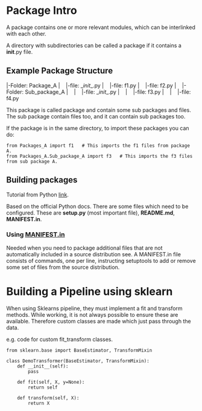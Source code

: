 
# Package Intro
A package contains one or more relevant modules, which can be interlinked with each other.

A directory with subdirectories can be called a package if it contains a __init__.py file.

## Example Package Structure 

|-Folder: Package_A
|&nbsp;&nbsp;&nbsp;&nbsp;|-file: \__init__.py
|&nbsp;&nbsp;&nbsp;&nbsp;|-file: f1.py
|&nbsp;&nbsp;&nbsp;&nbsp;|-file: f2.py
|&nbsp;&nbsp;&nbsp;&nbsp;|-Folder: Sub_package_A
|&nbsp;&nbsp;&nbsp;&nbsp;|&nbsp;&nbsp;&nbsp;&nbsp;|-file: \__init__.py
|&nbsp;&nbsp;&nbsp;&nbsp;|&nbsp;&nbsp;&nbsp;&nbsp;|-file: f3.py
|&nbsp;&nbsp;&nbsp;&nbsp;|&nbsp;&nbsp;&nbsp;&nbsp;|-file: f4.py

This package is called package and contain some sub packages and files. The sub package contain files too, and it can contain sub packages too. 

If the package is in the same directory, to import these packages you can do:
```
from Packages_A import f1   # This imports the f1 files from package A.
from Packages_A.Sub_package_A import f3   # This imports the f3 files from sub package A.
```

## Building packages 
Tutorial from Python [link](https://packaging.python.org/en/latest/tutorials/packaging-projects/).

Based on the official Python docs. There are some files which need to be configured. These are **setup.py** (most important file), **README.md**, **MANIFEST.in**.

### Using [MANIFEST.in](https://setuptools.pypa.io/en/latest/userguide/miscellaneous.html#using-manifest-in)

Needed when you need to package additional files that are not automatically included in a source distribution see. A MANIFEST.in file consists of commands, one per line, instructing setuptools to add or remove some set of files from the source distribution.



# Building a Pipeline using sklearn 
When using Sklearns pipeline, they must implement a fit and transform methods. While working, it is not always possible to ensure these are available. Therefore custom classes are made which just pass through the data.

e.g. code for custom fit_transform classes.

```
from sklearn.base import BaseEstimator, TransformMixin

class DemoTransformer(BaseEstimator, TransformMixin):
    def __init__(self):
        pass

    def fit(self, X, y=None):
        return self

    def transform(self, X):
        return X
```
